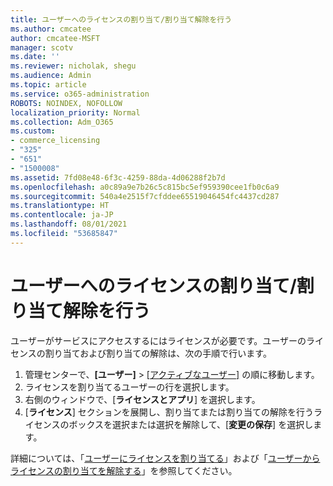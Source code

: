 ```yaml
---
title: ユーザーへのライセンスの割り当て/割り当て解除を行う
ms.author: cmcatee
author: cmcatee-MSFT
manager: scotv
ms.date: ''
ms.reviewer: nicholak, shegu
ms.audience: Admin
ms.topic: article
ms.service: o365-administration
ROBOTS: NOINDEX, NOFOLLOW
localization_priority: Normal
ms.collection: Adm_O365
ms.custom:
- commerce_licensing
- "325"
- "651"
- "1500008"
ms.assetid: 7fd08e48-6f3c-4259-88da-4d06288f2b7d
ms.openlocfilehash: a0c89a9e7b26c5c815bc5ef959390cee1fb0c6a9
ms.sourcegitcommit: 540a4e2515f7cfddee65519046454fc4437cd287
ms.translationtype: HT
ms.contentlocale: ja-JP
ms.lasthandoff: 08/01/2021
ms.locfileid: "53685847"
---
```

# <a name="assign-or-unassign-licenses-to-users"></a>ユーザーへのライセンスの割り当て/割り当て解除を行う

ユーザーがサービスにアクセスするにはライセンスが必要です。ユーザーのライセンスの割り当ておよび割り当ての解除は、次の手順で行います。
  
1. 管理センターで、**[ユーザー]** \> [[アクティブなユーザー]](https://go.microsoft.com/fwlink/p/?linkid=834822) の順に移動します。
2. ライセンスを割り当てるユーザーの行を選択します。
3. 右側のウィンドウで、[**ライセンスとアプリ**] を選択します。
4. [**ライセンス**] セクションを展開し、割り当てまたは割り当ての解除を行うライセンスのボックスを選択または選択を解除して、[**変更の保存**] を選択します。

詳細については、「[ユーザーにライセンスを割り当てる](/microsoft-365/admin/manage/assign-licenses-to-users)」および「[ユーザーからライセンスの割り当てを解除する](/microsoft-365/admin/manage/remove-licenses-from-users)」を参照してください。